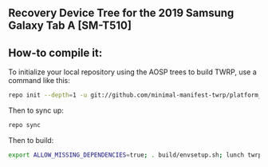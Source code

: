 ## Recovery Device Tree for the 2019 Samsung Galaxy Tab A [SM-T510]

## How-to compile it:


To initialize your local repository using the AOSP trees to build TWRP, use a command like this:

```sh
repo init --depth=1 -u git://github.com/minimal-manifest-twrp/platform_manifest_twrp_aosp.git -b twrp-11
```
Then to sync up:

```sh
repo sync
```
Then to build:

```sh
export ALLOW_MISSING_DEPENDENCIES=true; . build/envsetup.sh; lunch twrp_gtowifi-eng; mka recoveryimage

